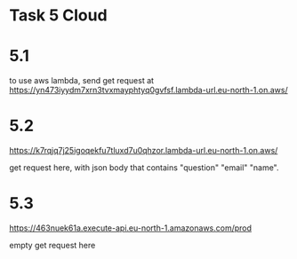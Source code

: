 # Task 5 Cloud

# 5.1

to use aws lambda, send get request at https://yn473iyydm7xrn3tvxmayphtyq0gvfsf.lambda-url.eu-north-1.on.aws/

# 5.2

https://k7rqjq7j25igoqekfu7tluxd7u0qhzor.lambda-url.eu-north-1.on.aws/

get request here, with json body that contains "question" "email" "name".

# 5.3

https://463nuek61a.execute-api.eu-north-1.amazonaws.com/prod

empty get request here
